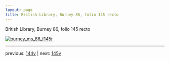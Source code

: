 ```yaml
---
layout: page
title: British Library, Burney 86, folio 145 recto
---
```


British Library, Burney 86, folio 145 recto

[![burney_ms_86_f145r](http://www.homermultitext.org/iipsrv?IIIF=/project/homer/pyramidal/deepzoom/bl/burney86imgs/v1/burney_ms_86_f145r.tif/full/800,/0/default.jpg)](http://www.homermultitext.org/ict2/?urn=urn:cite2:bl:burney86imgs.v1:burney_ms_86_f145r) 

---

previous:  [144v](../144v/) | next: [145v](../145v/)